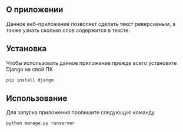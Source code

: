 ## О приложении

Данное веб-приложение позволяет сделать текст реверсивным, а также узнать сколько слов содержится в тексте.

## Установка

Чтобы использовать данное приложение прежде всего установите Django на свой ПК

```bash
pip install django
```

## Использование

Для запуска приложения пропишите следующую команду

```bash
python manage.py runserver
```

